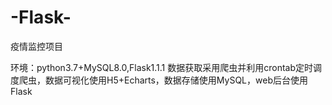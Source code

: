 # -Flask-
疫情监控项目

环境：python3.7+MySQL8.0,Flask1.1.1
数据获取采用爬虫并利用crontab定时调度爬虫，数据可视化使用H5+Echarts，数据存储使用MySQL，web后台使用Flask

